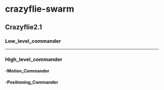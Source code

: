 # crazyflie-swarm

## Crazyflie2.1 

### Low_level_commander 

------
### High_level_commander
#### -Motion_Commander

#### -Positioning_Commander
